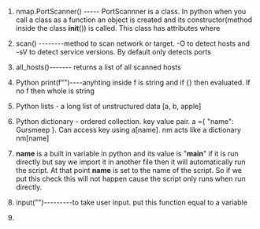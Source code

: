 1. nmap.PortScanner() ----- PortScannner is a class. In python when you call a class as a function an object is created and its constructor(method inside the class __init__()) is called. This class has attributes where 

2. scan() --------method to scan network or target. -O to detect hosts and -sV to detect service versions. By default only detects ports

3. all_hosts()------- returns a list of all scanned hosts

4. Python print(f"")----anyhting inside f is string and if {} then evaluated. If no f then whole is string

5. Python lists - a long list of unstructured data [a, b, apple]

6. Python dictionary - ordered collection. key value pair. a ={ "name": Gursmeep }. Can access key using a[name]. nm acts like a dictionary nm[name]

7. __name__ is a built in variable in python and its value is "__main__" if it is run directly but say we import it in another file then it will automatically run the script. At that point __name__ is set to the name of the script. So if we put this check this will not happen cause the script only runs when run directly.

8. input("")---------to take user input. put this function equal to a variable

9.